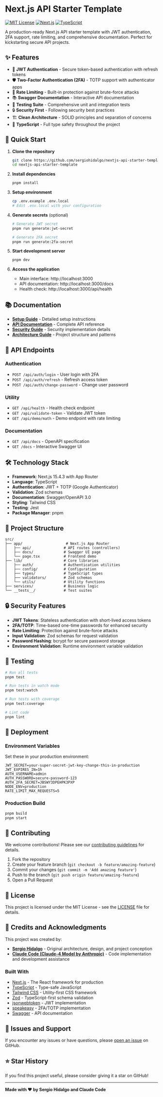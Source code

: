 # Next.js API Starter Template

[![MIT License](https://img.shields.io/badge/License-MIT-green.svg)](https://choosealicense.com/licenses/mit/)
[![Next.js](https://img.shields.io/badge/Next.js-15.4.3-black?logo=next.js)](https://nextjs.org/)
[![TypeScript](https://img.shields.io/badge/TypeScript-5.0+-blue?logo=typescript)](https://www.typescriptlang.org/)

A production-ready Next.js API starter template with JWT authentication, 2FA support, rate limiting, and comprehensive documentation. Perfect for kickstarting secure API projects.

## ✨ Features

- 🔐 **JWT Authentication** - Secure token-based authentication with refresh tokens
- 🛡️ **Two-Factor Authentication (2FA)** - TOTP support with authenticator apps
- 🚀 **Rate Limiting** - Built-in protection against brute-force attacks
- 📚 **Swagger Documentation** - Interactive API documentation
- 🧪 **Testing Suite** - Comprehensive unit and integration tests
- 🔒 **Security First** - Following security best practices
- 🏗️ **Clean Architecture** - SOLID principles and separation of concerns
- 📝 **TypeScript** - Full type safety throughout the project

## 🚀 Quick Start

1. **Clone the repository**
   ```bash
   git clone https://github.com/sergiohidalgo/nextjs-api-starter-template.git
   cd nextjs-api-starter-template
   ```

2. **Install dependencies**
   ```bash
   pnpm install
   ```

3. **Setup environment**
   ```bash
   cp .env.example .env.local
   # Edit .env.local with your configuration
   ```

4. **Generate secrets** (optional)
   ```bash
   # Generate JWT secret
   pnpm run generate:jwt-secret
   
   # Generate 2FA secret
   pnpm run generate:2fa-secret
   ```

5. **Start development server**
   ```bash
   pnpm dev
   ```

6. **Access the application**
   - Main interface: http://localhost:3000
   - API documentation: http://localhost:3000/docs
   - Health check: http://localhost:3000/api/health

## 📚 Documentation

- **[Setup Guide](./docs/SETUP.md)** - Detailed setup instructions
- **[API Documentation](./docs)** - Complete API reference
- **[Security Guide](./docs/SECURITY.md)** - Security implementation details
- **[Architecture Guide](./CLAUDE.md)** - Project structure and patterns

## 🔧 API Endpoints

### Authentication
- `POST /api/auth/login` - User login with 2FA
- `POST /api/auth/refresh` - Refresh access token
- `POST /api/auth/change-password` - Change user password

### Utility
- `GET /api/health` - Health check endpoint
- `GET /api/validate-token` - Validate JWT token
- `GET /api/demo/math` - Demo endpoint with rate limiting

### Documentation
- `GET /api/docs` - OpenAPI specification
- `GET /docs` - Interactive Swagger UI

## 🛠️ Technology Stack

- **Framework**: Next.js 15.4.3 with App Router
- **Language**: TypeScript
- **Authentication**: JWT + TOTP (Google Authenticator)
- **Validation**: Zod schemas
- **Documentation**: Swagger/OpenAPI 3.0
- **Styling**: Tailwind CSS
- **Testing**: Jest
- **Package Manager**: pnpm

## 📁 Project Structure

```
src/
├── app/                    # Next.js App Router
│   ├── api/               # API routes (controllers)
│   ├── docs/              # Swagger UI page
│   └── page.tsx           # Frontend demo
├── lib/                   # Core libraries
│   ├── auth/              # Authentication utilities
│   ├── config/            # Configuration
│   ├── types/             # TypeScript types
│   ├── validators/        # Zod schemas
│   └── utils/             # Utility functions
├── services/              # Business logic
└── __tests__/             # Test suites
```

## 🔒 Security Features

- **JWT Tokens**: Stateless authentication with short-lived access tokens
- **2FA/TOTP**: Time-based one-time passwords for enhanced security
- **Rate Limiting**: Protection against brute-force attacks
- **Input Validation**: Zod schemas for request validation
- **Password Hashing**: bcrypt for secure password storage
- **Environment Validation**: Runtime environment variable validation

## 🧪 Testing

```bash
# Run all tests
pnpm test

# Run tests in watch mode
pnpm test:watch

# Run tests with coverage
pnpm test:coverage

# Lint code
pnpm lint
```

## 🚀 Deployment

### Environment Variables

Set these in your production environment:

```env
JWT_SECRET=your-super-secret-jwt-key-change-this-in-production
JWT_EXPIRES_IN=1h
AUTH_USERNAME=admin
AUTH_PASSWORD=secure-password-123
AUTH_2FA_SECRET=JBSWY3DPEHPK3PXP
NODE_ENV=production
RATE_LIMIT_MAX_REQUESTS=5
```

### Production Build

```bash
pnpm build
pnpm start
```

## 🤝 Contributing

We welcome contributions! Please see our [contributing guidelines](./CLAUDE.md#contributing) for details.

1. Fork the repository
2. Create your feature branch (`git checkout -b feature/amazing-feature`)
3. Commit your changes (`git commit -m 'Add amazing feature'`)
4. Push to the branch (`git push origin feature/amazing-feature`)
5. Open a Pull Request

## 📄 License

This project is licensed under the MIT License - see the [LICENSE](LICENSE) file for details.

## 🙏 Credits and Acknowledgments

This project was created by:
- **[Sergio Hidalgo](https://github.com/sergiohidalgo)** - Original architecture, design, and project conception
- **[Claude Code (Claude-4 Model by Anthropic)](https://claude.ai/code)** - Code implementation and development assistance

### Built With

- [Next.js](https://nextjs.org/) - The React framework for production
- [TypeScript](https://www.typescriptlang.org/) - Type-safe JavaScript
- [Tailwind CSS](https://tailwindcss.com/) - Utility-first CSS framework
- [Zod](https://zod.dev/) - TypeScript-first schema validation
- [jsonwebtoken](https://github.com/auth0/node-jsonwebtoken) - JWT implementation
- [speakeasy](https://github.com/speakeasyjs/speakeasy) - 2FA/TOTP implementation
- [Swagger](https://swagger.io/) - API documentation

## 🐛 Issues and Support

If you encounter any issues or have questions, please [open an issue](https://github.com/sergiohidalgo/nextjs-api-starter-template/issues) on GitHub.

## ⭐ Star History

If you find this project useful, please consider giving it a star on GitHub!

---

**Made with ❤️ by Sergio Hidalgo and Claude Code**